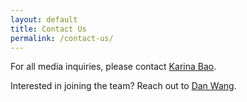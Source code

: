 ```yaml
---
layout: default
title: Contact Us
permalink: /contact-us/
---
```


For all media inquiries, please contact <a href="https://www.linkedin.com/in/karinabao/">Karina Bao</a>.

Interested in joining the team? Reach out to <a href="https://www.linkedin.com/in/danwenwang/">Dan Wang</a>.
